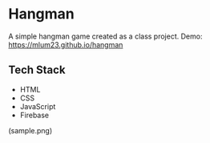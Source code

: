 # Hangman
A simple hangman game created as a class project.
Demo: https://mlum23.github.io/hangman  
  
  
## Tech Stack 
* HTML
* CSS
* JavaScript
* Firebase  
  
  


(sample.png)
